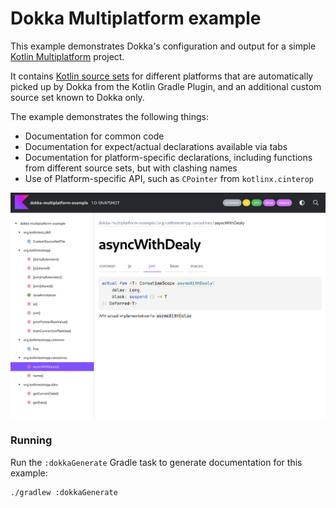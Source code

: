 # Dokka Multiplatform example

This example demonstrates Dokka's configuration and output for a simple
[Kotlin Multiplatform](https://kotlinlang.org/docs/multiplatform.html) project.

It contains [Kotlin source sets](https://kotlinlang.org/docs/multiplatform-discover-project.html#source-sets) for
different
platforms that are automatically picked up by Dokka from the Kotlin Gradle Plugin, and an additional custom source
set known to Dokka only.

The example demonstrates the following things:

* Documentation for common code
* Documentation for expect/actual declarations available via tabs
* Documentation for platform-specific declarations, including functions from different source sets, but
  with clashing names
* Use of Platform-specific API, such as `CPointer` from `kotlinx.cinterop`

![screenshot demonstration of output](demo.png)

### Running

Run the `:dokkaGenerate` Gradle task to generate documentation for this example:

```bash
./gradlew :dokkaGenerate
```

